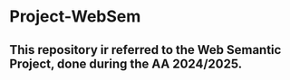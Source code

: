 # Project-WebSem

## This repository ir referred to the Web Semantic Project, done during the AA 2024/2025.

